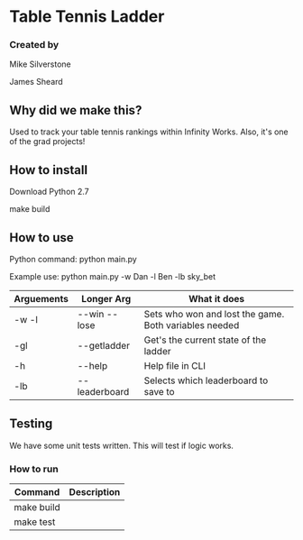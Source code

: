 # Table Tennis Ladder

### Created by
Mike Silverstone

James Sheard

## Why did we make this?

Used to track your table tennis rankings within Infinity Works. Also, it's one of the grad projects!

## How to install

Download Python 2.7

make build

## How to use

Python command:
python main.py

Example use:
python main.py -w Dan -l Ben -lb sky_bet

|Arguements|Longer Arg|What it does|
|-|-|-|
|-w <name> -l <name>|--win <name> --lose <name>|Sets who won and lost the game. Both variables needed|
|-gl|--getladder|Get's the current state of the ladder|
|-h|--help|Help file in CLI|
|-lb|--leaderboard|Selects which leaderboard to save to|
  
## Testing
We have some unit tests written. This will test if logic works.

### How to run
|Command|Description|
|-|-|
|make build|
|make test|
